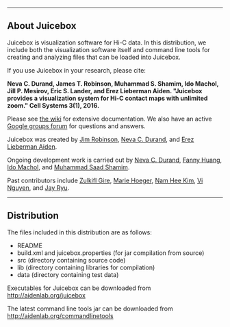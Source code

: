 --------------
About Juicebox
--------------
Juicebox is visualization software for Hi-C data.  In this distribution, we
include both the visualization software itself and command line tools for
creating and analyzing files that can be loaded into Juicebox.

If you use Juicebox in your research, please cite:

**Neva C. Durand, James T. Robinson, Muhammad S. Shamim, Ido Machol, Jill P. Mesirov, Eric S. Lander, and Erez Lieberman Aiden. "Juicebox provides a visualization system for Hi-C contact maps with unlimited zoom." Cell Systems 3(1), 2016.**

Please see [the wiki](https://github.com/theaidenlab/juicebox/wiki) for extensive documentation. We also have an active <a href="https://groups.google.com/forum/#!forum/3d-genomics">
Google groups forum</a> for questions and answers.

Juicebox was created by
<a href="https://github.com/jrobinso">Jim Robinson</a>,
<a href="https://github.com/nchernia">Neva C. Durand</a>, and
<a href="http://www.erez.com/">Erez Lieberman Aiden</a>.

Ongoing development work is carried out by
<a href="https://github.com/nchernia">Neva C. Durand</a>,
<a href="https://github.com/asddf123789">Fanny Huang</a>,
<a href="https://github.com/imachol">Ido Machol</a>,
and <a href="https://github.com/sa501428">Muhammad Saad Shamim</a>.

Past contributors include <a href="https://github.com/zgire">Zulkifl Gire</a>, <a href="https://github.com/mhoeger">Marie Hoeger</a>, <a href="https://github.com/mikeehman">Nam Hee Kim</a>, <a href="https://github.com/nguyenkvi">Vi Nguyen</a>, and <a href="https://github.com/bluejay9676">Jay Ryu</a>.

------------
Distribution
------------
The files included in this distribution are as follows:
* README
* build.xml and juicebox.properties (for jar compilation from source)
* src (directory containing source code)
* lib (directory containing libraries for compilation)
* data (directory containing test data)

Executables for Juicebox can be downloaded from http://aidenlab.org/juicebox

The latest command line tools jar can be downloaded from http://aidenlab.org/commandlinetools
